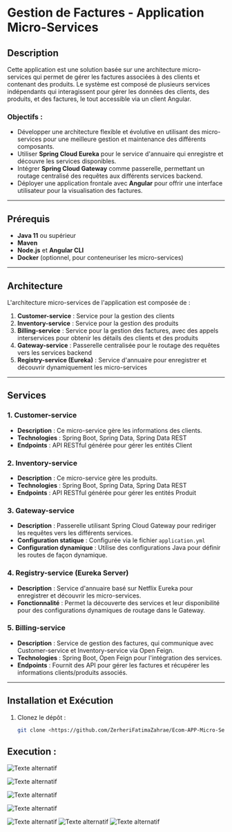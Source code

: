 # Gestion de Factures - Application Micro-Services

## Description

Cette application est une solution basée sur une architecture micro-services qui permet de gérer les factures associées à des clients et contenant des produits. Le système est composé de plusieurs services indépendants qui interagissent pour gérer les données des clients, des produits, et des factures, le tout accessible via un client Angular.

### Objectifs :
- Développer une architecture flexible et évolutive en utilisant des micro-services pour une meilleure gestion et maintenance des différents composants.
- Utiliser **Spring Cloud Eureka** pour le service d'annuaire qui enregistre et découvre les services disponibles.
- Intégrer **Spring Cloud Gateway** comme passerelle, permettant un routage centralisé des requêtes aux différents services backend.
- Déployer une application frontale avec **Angular** pour offrir une interface utilisateur pour la visualisation des factures.

---

## Prérequis

- **Java 11** ou supérieur
- **Maven**
- **Node.js** et **Angular CLI**
- **Docker** (optionnel, pour conteneuriser les micro-services)

---

## Architecture

L'architecture micro-services de l'application est composée de :

1. **Customer-service** : Service pour la gestion des clients
2. **Inventory-service** : Service pour la gestion des produits
3. **Billing-service** : Service pour la gestion des factures, avec des appels interservices pour obtenir les détails des clients et des produits
4. **Gateway-service** : Passerelle centralisée pour le routage des requêtes vers les services backend
5. **Registry-service (Eureka)** : Service d'annuaire pour enregistrer et découvrir dynamiquement les micro-services

---

## Services

### 1. Customer-service
- **Description** : Ce micro-service gère les informations des clients.
- **Technologies** : Spring Boot, Spring Data, Spring Data REST
- **Endpoints** : API RESTful générée pour gérer les entités Client

### 2. Inventory-service
- **Description** : Ce micro-service gère les produits.
- **Technologies** : Spring Boot, Spring Data, Spring Data REST
- **Endpoints** : API RESTful générée pour gérer les entités Produit

### 3. Gateway-service
- **Description** : Passerelle utilisant Spring Cloud Gateway pour rediriger les requêtes vers les différents services.
- **Configuration statique** : Configurée via le fichier `application.yml`
- **Configuration dynamique** : Utilise des configurations Java pour définir les routes de façon dynamique.

### 4. Registry-service (Eureka Server)
- **Description** : Service d'annuaire basé sur Netflix Eureka pour enregistrer et découvrir les micro-services.
- **Fonctionnalité** : Permet la découverte des services et leur disponibilité pour des configurations dynamiques de routage dans le Gateway.

### 5. Billing-service
- **Description** : Service de gestion des factures, qui communique avec Customer-service et Inventory-service via Open Feign.
- **Technologies** : Spring Boot, Open Feign pour l'intégration des services.
- **Endpoints** : Fournit des API pour gérer les factures et récupérer les informations clients/produits associés.

---

## Installation et Exécution

1. Clonez le dépôt :
   ```bash
   git clone <https://github.com/ZerheriFatimaZahrae/Ecom-APP-Micro-Services-PW2>

## Execution : 
![Texte alternatif](screenshots/img_3.png)

![Texte alternatif](screenshots/img_4.png)

![Texte alternatif](screenshots/img_5.png)

![Texte alternatif](screenshots/img_6.png)

![Texte alternatif](screenshots/img.png)
![Texte alternatif](screenshots/img_1.png)
![Texte alternatif](screenshots/img_2.png)
